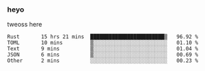 ### heyo
tweoss here

<!--START_SECTION:waka-->

```text
Rust       15 hrs 21 mins  ████████████████████████▒   96.92 %
TOML       10 mins         ▒░░░░░░░░░░░░░░░░░░░░░░░░   01.10 %
Text       9 mins          ▒░░░░░░░░░░░░░░░░░░░░░░░░   01.04 %
JSON       6 mins          ▒░░░░░░░░░░░░░░░░░░░░░░░░   00.69 %
Other      2 mins          ░░░░░░░░░░░░░░░░░░░░░░░░░   00.23 %
```

<!--END_SECTION:waka-->

<!--
**Tweoss/tweoss** is a ✨ _special_ ✨ repository because its `README.md` (this file) appears on your GitHub profile.

Here are some ideas to get you started:

- 🔭 I’m currently working on ...
- 🌱 I’m currently learning ...
- 👯 I’m looking to collaborate on ...
- 🤔 I’m looking for help with ...
- 💬 Ask me about ...
- 📫 How to reach me: ...
- 😄 Pronouns: ...
- ⚡ Fun fact: ...
-->
